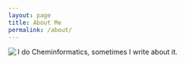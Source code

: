 ```yaml
---
layout: page
title: About Me
permalink: /about/
---
```

<link rel="stylesheet" href="https://cdnjs.cloudflare.com/ajax/libs/font-awesome/4.7.0/css/font-awesome.min.css">
<img align="left" src="{{site.baseurl}}/images/wpw_cartoon_small.jpg">

I do Cheminformatics, sometimes I write about it.

<a href="#" class="fa fa-facebook"></a>
<a href="#" class="fa fa-twitter"></a>

[^1]:a blogging platform that natively supports Jupyter notebooks in addition to other formats.
